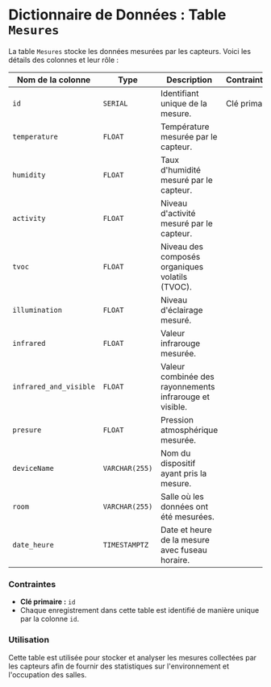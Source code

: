 # Dictionnaire de Données : Table `Mesures`

La table `Mesures` stocke les données mesurées par les capteurs. Voici les détails des colonnes et leur rôle :

| **Nom de la colonne**       | **Type**          | **Description**                                      | **Contraintes**      |
|-----------------------------|-------------------|----------------------------------------------------|----------------------|
| `id`                        | `SERIAL`          | Identifiant unique de la mesure.                   | Clé primaire         |
| `temperature`               | `FLOAT`           | Température mesurée par le capteur.                |                      |
| `humidity`                  | `FLOAT`           | Taux d'humidité mesuré par le capteur.             |                      |
| `activity`                  | `FLOAT`           | Niveau d'activité mesuré par le capteur.           |                      |
| `tvoc`                      | `FLOAT`           | Niveau des composés organiques volatils (TVOC).    |                      |
| `illumination`              | `FLOAT`           | Niveau d'éclairage mesuré.                         |                      |
| `infrared`                  | `FLOAT`           | Valeur infrarouge mesurée.                         |                      |
| `infrared_and_visible`      | `FLOAT`           | Valeur combinée des rayonnements infrarouge et visible. |                      |
| `presure`                   | `FLOAT`           | Pression atmosphérique mesurée.                    |                      |
| `deviceName`                | `VARCHAR(255)`    | Nom du dispositif ayant pris la mesure.            |                      |
| `room`                      | `VARCHAR(255)`    | Salle où les données ont été mesurées.             |                      |
| `date_heure`                | `TIMESTAMPTZ`     | Date et heure de la mesure avec fuseau horaire.    |                      |

### Contraintes

- **Clé primaire :** `id`
- Chaque enregistrement dans cette table est identifié de manière unique par la colonne `id`.

### Utilisation

Cette table est utilisée pour stocker et analyser les mesures collectées par les capteurs afin de fournir des statistiques sur l'environnement et l'occupation des salles.
